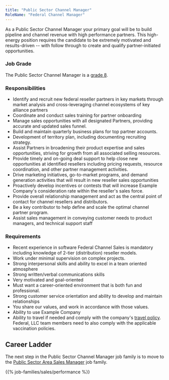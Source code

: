 ```yaml
---
title: "Public Sector Channel Manager"
RoleName: "Federal Channel Manager"
---
```


As a Public Sector Channel Manager your primary goal will be to build pipeline and channel revenue with high performance partners. This high-energy position requires the candidate to be extremely motivated and results-driven -- with follow through to create and qualify partner-initiated opportunities.

### Job Grade

The Public Sector Channel Manager is a [grade 8](/handbook/total-rewards/compensation/compensation-calculator/#example_company-job-grades).

### Responsibilities

- Identify and recruit new federal reseller partners in key markets through market analysis and cross-leveraging channel ecosystems of key alliance partners
- Coordinate and conduct sales training for partner onboarding
- Manage sales opportunities with all designated Partners, providing accurate and updated sales funnel.
- Build and maintain quarterly business plans for top partner accounts.
- Development of territory plan, including documenting recruiting strategy.
- Assist Partners in broadening their product expertise and sales opportunities, striving for growth from all associated selling resources.
- Provide timely and on-going deal support to help close new opportunities at identified resellers including pricing requests, resource coordination, and other partner management activities.
- Drive marketing initiatives, go-to-market programs, and demand generation activities that will result in new reseller sales opportunities
- Proactively develop incentives or contests that will increase Example Company's consideration rate within the reseller's sales force.
- Provide overall relationship management and act as the central point of contact for channel resellers and distributors.
- Be a key contributor to help define and scale the optimal channel partner program.
- Assist sales management in conveying customer needs to product managers, and technical support staff

### Requirements

- Recent experience in software Federal Channel Sales is mandatory including knowledge of 2-tier (distribution) reseller models.
- Work under minimal supervision on complex projects.
- Strong interpersonal skills and ability to excel in a team oriented atmosphere
- Strong written/verbal communications skills
- Very motivated and goal-oriented
- Must want a career-oriented environment that is both fun and professional.
- Strong customer service orientation and ability to develop and maintain relationships
- You share our values, and work in accordance with those values.
- Ability to use Example Company
- Ability to travel if needed and comply with the company's [travel policy](/handbook/finance/travel/#travel-guidance-covid-19). Federal, LLC team members need to also comply with the applicable vaccination policies.

## Career Ladder

The next step in the Public Sector Channel Manager job family is to move to the [Public Sector Area Sales Manager](/job-families/sales/area-sales-manager) job family.

{{% job-families/sales/performance %}}
